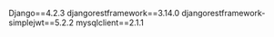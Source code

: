 Django==4.2.3
djangorestframework==3.14.0
djangorestframework-simplejwt==5.2.2
mysqlclient==2.1.1  
